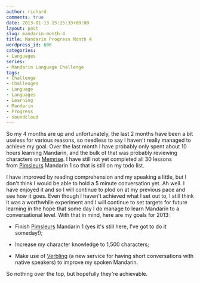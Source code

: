 ```yaml
---
author: richard
comments: true
date: 2013-01-13 15:25:33+00:00
layout: post
slug: mandarin-month-4
title: Mandarin Progress Month 4
wordpress_id: 606
categories:
- Languages
series:
- Mandarin Language Challenge
tags:
- Challenge
- Challenges
- Language
- Languages
- Learning
- Mandarin
- Progress
- soundcloud
---
```


So my 4 months are up and unfortunately, the last 2 months have been a bit useless for various reasons, so needless to say I haven't really managed to achieve my goal. Over the last month I have probably only spent about 10 hours learning Mandarin, and the bulk of that was probably reviewing characters on [Memrise](http://www.memrise.com). I have still not yet completed all 30 lessons from [Pimsleurs](http://www.pimsleur.com/Learn-Mandarin-Chinese) Mandarin 1 so that is still on my todo list.

I have improved by reading comprehension and my speaking a little, but I don't think I would be able to hold a 5 minute conversation yet. Ah well. I have enjoyed it and so I will continue to plod on at my previous pace and see how it goes. Even though I haven't achieved what I set out to, I still think it was a worthwhile experiment and I will continue to set targets for future learning in the hope that some day I do manage to learn Mandarin to a conversational level. With that in mind, here are my goals for 2013:



	
  * Finish [Pimsleurs](http://www.pimsleur.com/Learn-Mandarin-Chinese) Mandarin 1 (yes it's still here, I've got to do it someday!);

	
  * Increase my character knowledge to 1,500 characters;

	
  * Make use of [Verbling](http://www.verbling.com/) (a new service for having short conversations with native speakers) to improve my spoken Mandarin.


So nothing over the top, but hopefully they're achievable.
